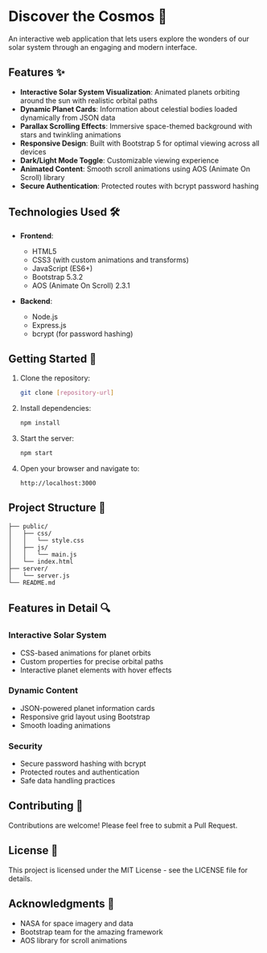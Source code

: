 # Discover the Cosmos 🌌

An interactive web application that lets users explore the wonders of our solar system through an engaging and modern interface.

## Features ✨

- **Interactive Solar System Visualization**: Animated planets orbiting around the sun with realistic orbital paths
- **Dynamic Planet Cards**: Information about celestial bodies loaded dynamically from JSON data
- **Parallax Scrolling Effects**: Immersive space-themed background with stars and twinkling animations
- **Responsive Design**: Built with Bootstrap 5 for optimal viewing across all devices
- **Dark/Light Mode Toggle**: Customizable viewing experience
- **Animated Content**: Smooth scroll animations using AOS (Animate On Scroll) library
- **Secure Authentication**: Protected routes with bcrypt password hashing

## Technologies Used 🛠

- **Frontend**:
  - HTML5
  - CSS3 (with custom animations and transforms)
  - JavaScript (ES6+)
  - Bootstrap 5.3.2
  - AOS (Animate On Scroll) 2.3.1

- **Backend**:
  - Node.js
  - Express.js
  - bcrypt (for password hashing)

## Getting Started 🚀

1. Clone the repository:
   ```bash
   git clone [repository-url]
   ```

2. Install dependencies:
   ```bash
   npm install
   ```

3. Start the server:
   ```bash
   npm start
   ```

4. Open your browser and navigate to:
   ```
   http://localhost:3000
   ```

## Project Structure 📁

```
├── public/
│   ├── css/
│   │   └── style.css
│   ├── js/
│   │   └── main.js
│   └── index.html
├── server/
│   └── server.js
└── README.md
```

## Features in Detail 🔍

### Interactive Solar System
- CSS-based animations for planet orbits
- Custom properties for precise orbital paths
- Interactive planet elements with hover effects

### Dynamic Content
- JSON-powered planet information cards
- Responsive grid layout using Bootstrap
- Smooth loading animations

### Security
- Secure password hashing with bcrypt
- Protected routes and authentication
- Safe data handling practices

## Contributing 🤝

Contributions are welcome! Please feel free to submit a Pull Request.

## License 📝

This project is licensed under the MIT License - see the LICENSE file for details.

## Acknowledgments 🙏

- NASA for space imagery and data
- Bootstrap team for the amazing framework
- AOS library for scroll animations 
